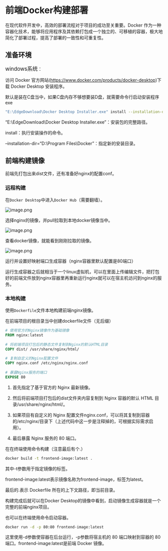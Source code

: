 # 前端Docker构建部署

在现代软件开发中，高效的部署流程对于项目的成功至关重要。Docker 作为一种容器化技术，能够将应用程序及其依赖打包成一个独立的、可移植的容器，极大地简化了部署过程，提高了部署的一致性和可重复性。

## 准备环境

<big>windows系统</big>：

访问 Docker 官方网站(https://www.docker.com/products/docker-desktop)下载 Docker Desktop 安装程序。

默认是装在C盘当中，如果C盘内存不够想要装D盘，就需要命令行启动安装程序exe

```bash
"E:\EdgeDownload\Docker Desktop Installer.exe" install --installation-dir="D:\Program Files\Docker"
```

“E:\EdgeDownload\Docker Desktop Installer.exe”：安装包的完整路径。

install：执行安装操作的命令。

–installation-dir=“D:\Program Files\Docker”：指定新的安装目录。

## 前端构建镜像

前端先打包出来dist文件，还有准备好nginx的配置conf。

### 远程构建

在`Docker Desktop`中进入`Docker Hub`（需要翻墙）。

![image.png](https://s2.loli.net/2025/04/11/qkX4Fz9xoPY52Qc.png)

选择nginx的镜像，并pull拉取到本地docker镜像当中。

![image.png](https://s2.loli.net/2025/04/11/Q4yXmU3GhFOankd.png)

查看docker镜像，就能看到刚刚拉取的镜像。

![image.png](https://s2.loli.net/2025/04/11/38iP1z6tohJWSHT.png)

运行并设置好映射端口生成容器（nginx容器里默认配置是80端口）

运行生成容器之后就相当于一个linux虚拟机，可以在里面上传编辑文件，把打包好的前端文件放到nginx容器里再重新运行nginx就可以在宿主机访问到nginx的服务。


### 本地构建

使用`Dockerfile`文件本地构建前端nginx镜像。

在前端项目的根目录当中创建dockerfile文件（无后缀）

```dockerfile
# 使用官方的Nginx镜像作为基础镜像​
FROM nginx:latest​
​
# 将前端项目打包后的静态文件复制到Nginx的默认HTML目录​
COPY dist/ /usr/share/nginx/html/​
​
# 复制自定义的Nginx配置文件
COPY nginx.conf /etc/nginx/nginx.conf​
​
# 暴露Nginx服务的端口​
EXPOSE 80
```

1. 首先指定了基于官方的 Nginx 最新镜像。

2. 然后将前端项目打包后的dist文件夹内容复制到 Nginx 容器的默认 HTML 目录/usr/share/nginx/html/。

3. 如果项目有自定义的 Nginx 配置文件nginx.conf，可以将其复制到容器的/etc/nginx/目录下（上述代码中这一步是注释掉的，可根据实际需求启用）。

4. 最后暴露 Nginx 服务的 80 端口。

在在终端使用命令构建（注意最后有个.）

```bash
docker build -t frontend-image:latest .
```

其中-t参数用于指定镜像的标签。

frontend-image:latest表示镜像名称为frontend-image，标签为latest。

最后的.表示 Dockerfile 所在的上下文路径，即当前目录。

构建完成后就可以在Docker Desktop的镜像中看到，启动镜像生成容器就是一个完整的前端nginx项目。

也可以在终端使用命令启动容器。

```bash
docker run -d -p 80:80 frontend-image:latest
```

这里使用-d参数使容器在后台运行，-p参数将宿主机的 80 端口映射到容器的 80 端口。frontend-image:latest是前端 Docker 镜像。

